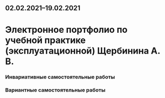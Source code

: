 ## 02.02.2021–19.02.2021
# Электронное портфолио по учебной практике (эксплуатационной) Щербинина А. В.
### Инвариативные самостоятельные работы
### Вариантные самостоятельные работы
